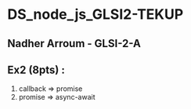 # DS_node_js_GLSI2-TEKUP

## Nadher Arroum - GLSI-2-A

## Ex2 (8pts) :

1. callback => promise
2. promise => async-await

